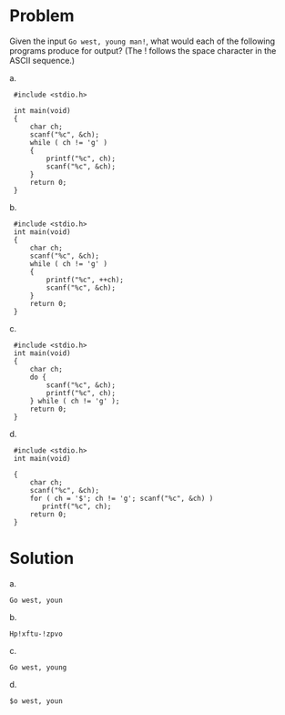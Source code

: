 # Problem
Given the input `Go west, young man!`, what would each of the following programs
produce for output? (The ! follows the space character in the ASCII sequence.)
 
a.

     #include <stdio.h>

     int main(void)
     {
         char ch;
         scanf("%c", &ch);
         while ( ch != 'g' )
         {
             printf("%c", ch);
             scanf("%c", &ch);
         }
         return 0;
     }
     
 b.

     #include <stdio.h>
     int main(void)
     {
         char ch;
         scanf("%c", &ch);
         while ( ch != 'g' )
         {
             printf("%c", ++ch);
             scanf("%c", &ch);
         }
         return 0;
     }

c.

     #include <stdio.h>
     int main(void)
     {
         char ch;
         do {
             scanf("%c", &ch);
             printf("%c", ch);
         } while ( ch != 'g' );
         return 0;
     }
 d.
     
     #include <stdio.h>
     int main(void)
    
     {
         char ch;
         scanf("%c", &ch);
         for ( ch = '$'; ch != 'g'; scanf("%c", &ch) )
            printf("%c", ch);
         return 0;
     } 

# Solution
a.

    Go west, youn

b.

    Hp!xftu-!zpvo

c.

    
    Go west, young

d.

    $o west, youn